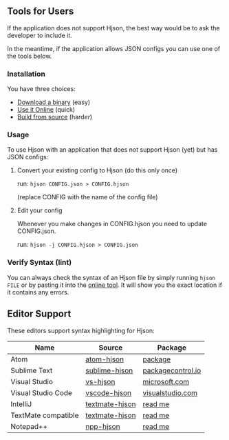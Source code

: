
## <div class="hicon"></div> Tools for Users

If the application does not support Hjson, the best way would be to ask the developer to include it.

In the meantime, if the application allows JSON configs you can use one of the tools below.

### Installation

You have three choices:

- [Download a binary](users-bin.html) (easy)
- [Use it Online](try.html) (quick)
- [Build from source](users-src.html) (hard*er*)

### Usage

To use Hjson with an application that does not support Hjson (yet) but has JSON configs:

1. Convert your existing config to Hjson (do this only once)

   run: `hjson CONFIG.json > CONFIG.hjson`

   (replace CONFIG with the name of the config file)

2. Edit your config

   Whenever you make changes in CONFIG.hjson you need to update CONFIG.json.

   run: `hjson -j CONFIG.hjson > CONFIG.json`


### Verify Syntax (lint)

You can always check the syntax of an Hjson file by simply running `hjson FILE` or by pasting it into the [online tool](try.html). It will show you the exact location if it contains any errors.

## <a id="ed"></a> Editor Support

These editors support syntax highlighting for Hjson:

Name                | Source                                                    | Package
------------------- | --------------------------------------------------------- | -------
Atom                | [atom-hjson](https://github.com/hjson/atom-hjson)         | [package](https://atom.io/packages/language-hjson)
Sublime Text        | [sublime-hjson](https://github.com/hjson/sublime-hjson)   | [packagecontrol.io](https://packagecontrol.io/packages/Hjson)
Visual Studio       | [vs-hjson](https://github.com/hjson/vs-hjson)             | [microsoft.com](https://visualstudiogallery.msdn.microsoft.com/7517a276-112b-4772-b6d8-5a1e6b0eb281)
Visual Studio Code  | [vscode-hjson](https://github.com/hjson/vscode-hjson)     | [visualstudio.com](https://marketplace.visualstudio.com/items?itemName=laktak.hjson)
IntelliJ            | [textmate-hjson](https://github.com/hjson/textmate-hjson) | [read me](https://github.com/hjson/textmate-hjson)
TextMate compatible | [textmate-hjson](https://github.com/hjson/textmate-hjson) | [read me](https://github.com/hjson/textmate-hjson)
Notepad++           | [npp-hjson](https://github.com/laktak/npp-hjson)          | [read me](https://github.com/laktak/npp-hjson)


